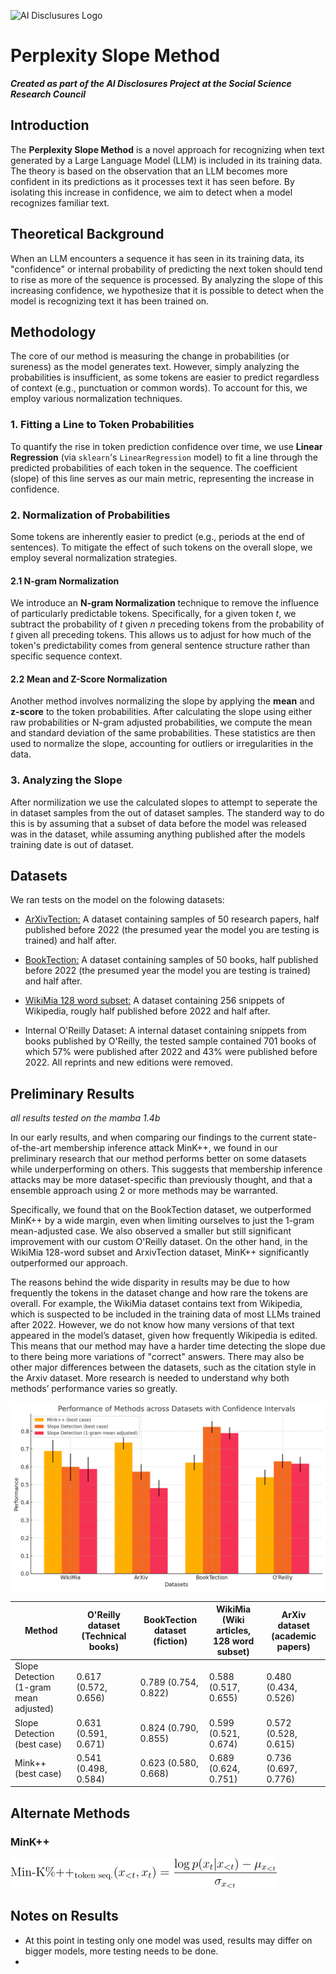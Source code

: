 ![AI Disclusures Logo](https://www.ssrc.org/wp-content/themes/ssrcorg-child/assets/images/aicr_logo2.png)


# Perplexity Slope Method
***Created as part of the AI Disclosures Project at the Social Science Research Council***

## Introduction

The **Perplexity Slope Method** is a novel approach for recognizing when text generated by a Large Language Model (LLM) is included in its training data. The theory is based on the observation that an LLM becomes more confident in its predictions as it processes text it has seen before. By isolating this increase in confidence, we aim to detect when a model recognizes familiar text.

## Theoretical Background

When an LLM encounters a sequence it has seen in its training data, its "confidence" or internal probability of predicting the next token should tend to rise as more of the sequence is processed. By analyzing the slope of this increasing confidence, we hypothesize that it is possible to detect when the model is recognizing text it has been trained on.

## Methodology

The core of our method is measuring the change in probabilities (or sureness) as the model generates text. However, simply analyzing the probabilities is insufficient, as some tokens are easier to predict regardless of context (e.g., punctuation or common words). To account for this, we employ various normalization techniques.

### 1. Fitting a Line to Token Probabilities

To quantify the rise in token prediction confidence over time, we use **Linear Regression** (via `sklearn`'s `LinearRegression` model) to fit a line through the predicted probabilities of each token in the sequence. The coefficient (slope) of this line serves as our main metric, representing the increase in confidence.

### 2. Normalization of Probabilities

Some tokens are inherently easier to predict (e.g., periods at the end of sentences). To mitigate the effect of such tokens on the overall slope, we employ several normalization strategies.

#### 2.1 N-gram Normalization

We introduce an **N-gram Normalization** technique to remove the influence of particularly predictable tokens. Specifically, for a given token *t*, we subtract the probability of *t* given *n* preceding tokens from the probability of *t* given all preceding tokens. This allows us to adjust for how much of the token's predictability comes from general sentence structure rather than specific sequence context.

#### 2.2 Mean and Z-Score Normalization

Another method involves normalizing the slope by applying the **mean** and **z-score** to the token probabilities. After calculating the slope using either raw probabilities or N-gram adjusted probabilities, we compute the mean and standard deviation of the same probabilities. These statistics are then used to normalize the slope, accounting for outliers or irregularities in the data.

### 3. Analyzing the Slope

After normilization we use the calculated slopes to attempt to seperate the in dataset samples from the out of dataset samples. The standerd way to do this is by assuming that a subset of data before the model was released was in the dataset, while assuming anything published after the models training date is out of dataset.

## Datasets

We ran tests on the model on the folowing datasets:

-  [ArXivTection:](https://huggingface.co/datasets/avduarte333/arXivTection/viewer?row=0)  A dataset containing samples of 50 research papers, half published before 2022 (the presumed year the model you are testing is trained) and half after.

-  [BookTection:](https://huggingface.co/datasets/avduarte333/BookTection)  A dataset containing samples of 50 books, half published before 2022 (the presumed year the model you are testing is trained) and half after.

-   [WikiMia 128 word subset:](https://huggingface.co/datasets/swj0419/WikiMIA/viewer/default/WikiMIA_length128)  A dataset containing 256 snippets of Wikipedia, rougly half published before 2022 and half after.

-  Internal O'Reilly Dataset:  A internal dataset containing snippets from books published by O'Reilly, the tested sample contained 701 books of which 57% were published after 2022 and 43% were published before 2022. All reprints and new editions were removed. 

## Preliminary Results
*all results tested on the mamba 1.4b*

In our early results, and when comparing our findings to the current state-of-the-art membership inference attack MinK++, we found in our preliminary research that our method performs better on some datasets while underperforming on others. This suggests that membership inference attacks may be more dataset-specific than previously thought, and that a ensemble approach using 2 or more methods may be warranted.

Specifically, we found that on the BookTection dataset, we outperformed MinK++ by a wide margin, even when limiting ourselves to just the 1-gram mean-adjusted case. We also observed a smaller but still significant improvement with our custom O'Reilly dataset. On the other hand, in the WikiMia 128-word subset and ArxivTection dataset, MinK++ significantly outperformed our approach.

The reasons behind the wide disparity in results may be due to how frequently the tokens in the dataset change and how rare the tokens are overall. For example, the WikiMia dataset contains text from Wikipedia, which is suspected to be included in the training data of most LLMs trained after 2022. However, we do not know how many versions of that text appeared in the model’s dataset, given how frequently Wikipedia is edited. This means that our method may have a harder time detecting the slope due to there being more variations of "correct" answers. There may also be other major differences between the datasets, such as the citation style in the Arxiv dataset. More research is needed to understand why both methods’ performance varies so greatly.



![image visualizing results](results.png)


| Method                           | O'Reilly dataset (Technical books)      | BookTection dataset (fiction)   | WikiMia (Wiki articles, 128 word subset) | ArXiv dataset (academic papers) |
|-----------------------------------|-----------------------------------------|--------------------------------|------------------------------------------|---------------------------------|
| Slope Detection (1-gram mean adjusted) | 0.617 (0.572, 0.656)               | 0.789 (0.754, 0.822)           | 0.588 (0.517, 0.655)                    | 0.480 (0.434, 0.526)            |
| Slope Detection (best case)       | 0.631 (0.591, 0.671)                   | 0.824 (0.790, 0.855)           | 0.599 (0.521, 0.674)                    | 0.572 (0.528, 0.615)            |
| Mink++ (best case)                | 0.541 (0.498, 0.584)                   | 0.623 (0.580, 0.668)           | 0.689 (0.624, 0.751)                    | 0.736 (0.697, 0.776)            |

## Alternate Methods
### MinK++
![image showing mink++ math](mink++.png)

## Notes on Results

- At this point in testing only one model was used, results may differ on bigger models, more testing needs to be done.
- 


